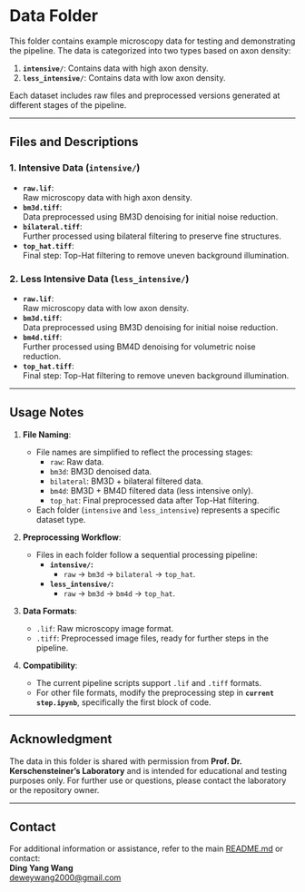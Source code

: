 # **Data Folder**

This folder contains example microscopy data for testing and demonstrating the pipeline. The data is categorized into two types based on axon density:

1. **`intensive/`**: Contains data with high axon density.
2. **`less_intensive/`**: Contains data with low axon density.

Each dataset includes raw files and preprocessed versions generated at different stages of the pipeline.

---

## **Files and Descriptions**

### **1. Intensive Data (`intensive/`)**
- **`raw.lif`**:  
  Raw microscopy data with high axon density.
- **`bm3d.tiff`**:  
  Data preprocessed using BM3D denoising for initial noise reduction.
- **`bilateral.tiff`**:  
  Further processed using bilateral filtering to preserve fine structures.
- **`top_hat.tiff`**:  
  Final step: Top-Hat filtering to remove uneven background illumination.

### **2. Less Intensive Data (`less_intensive/`)**
- **`raw.lif`**:  
  Raw microscopy data with low axon density.
- **`bm3d.tiff`**:  
  Data preprocessed using BM3D denoising for initial noise reduction.
- **`bm4d.tiff`**:  
  Further processed using BM4D denoising for volumetric noise reduction.
- **`top_hat.tiff`**:  
  Final step: Top-Hat filtering to remove uneven background illumination.

---

## **Usage Notes**

1. **File Naming**:
   - File names are simplified to reflect the processing stages:
     - `raw`: Raw data.
     - `bm3d`: BM3D denoised data.
     - `bilateral`: BM3D + bilateral filtered data.
     - `bm4d`: BM3D + BM4D filtered data (less intensive only).
     - `top_hat`: Final preprocessed data after Top-Hat filtering.
   - Each folder (`intensive` and `less_intensive`) represents a specific dataset type.

2. **Preprocessing Workflow**:
   - Files in each folder follow a sequential processing pipeline:
     - **`intensive/`:**
       - `raw` → `bm3d` → `bilateral` → `top_hat`.
     - **`less_intensive/`:**
       - `raw` → `bm3d` → `bm4d` → `top_hat`.

3. **Data Formats**:
   - `.lif`: Raw microscopy image format.
   - `.tiff`: Preprocessed image files, ready for further steps in the pipeline.

4. **Compatibility**:
   - The current pipeline scripts support `.lif` and `.tiff` formats.
   - For other file formats, modify the preprocessing step in **`current step.ipynb`**, specifically the first block of code.

---

## **Acknowledgment**

The data in this folder is shared with permission from **Prof. Dr. Kerschensteiner’s Laboratory** and is intended for educational and testing purposes only. For further use or questions, please contact the laboratory or the repository owner.

---

## **Contact**

For additional information or assistance, refer to the main [README.md](../README.md) or contact:  
**Ding Yang Wang**  
[deweywang2000@gmail.com](mailto:deweywang2000@gmail.com)
